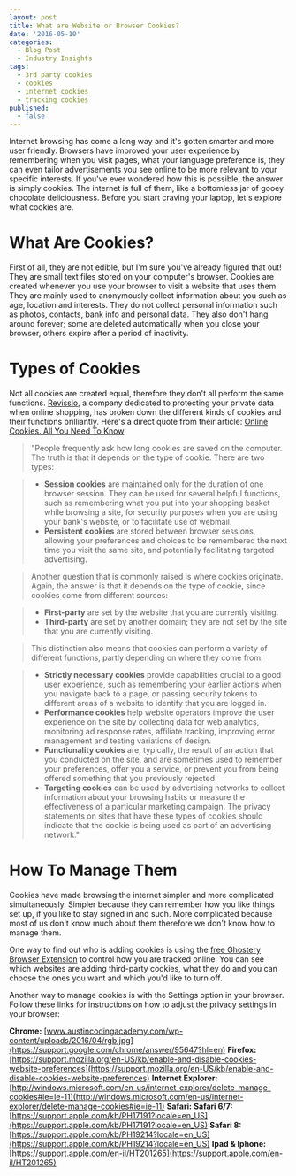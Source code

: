 ```yaml
---
layout: post
title: What are Website or Browser Cookies?
date: '2016-05-10'
categories:
  - Blog Post
  - Industry Insights
tags:
  - 3rd party cookies
  - cookies
  - internet cookies
  - tracking cookies
published:
  - false
---
```


Internet browsing has come a long way and it's gotten smarter and more user friendly. Browsers have improved your user experience by remembering when you visit pages, what your language preference is, they can even tailor advertisements you see online to be more relevant to your specific interests. If you've ever wondered how this is possible, the answer is simply cookies. The internet is full of them, like a bottomless jar of gooey chocolate deliciousness.
Before you start craving your laptop, let's explore what cookies are.

# What Are Cookies?


First of all, they are not edible, but I'm sure you've already figured that out!
They are small text files stored on your computer's browser. Cookies are created whenever you use your browser to visit a website that uses them.
They are mainly used to anonymously collect information about you such as age, location and interests. They do not collect personal information such as photos, contacts, bank info and personal data. They also don't hang around forever; some are deleted automatically when you close your browser, others expire after a period of inactivity.



# Types of Cookies


Not all cookies are created equal, therefore they don't all perform the same functions.
[Revissio](http://www.revissio.com), a company dedicated to protecting your private data when online shopping, has broken down the different kinds of cookies and their functions brilliantly. Here's a direct quote from their article: [Online Cookies. All You Need To Know](http://www.revissio.com/online-cookies-all-you-need-to-know/)



> "People frequently ask how long cookies are saved on the computer. The truth is that it depends on the type of cookie. There are two types:

> - **Session cookies** are maintained only for the duration of one browser session. They can be used for several helpful functions, such as remembering what you put into your shopping basket while browsing a site, for security purposes when you are using your bank's website, or to facilitate use of webmail.
> - **Persistent cookies** are stored between browser sessions, allowing your preferences and choices to be remembered the next time you visit the same site, and potentially facilitating targeted advertising.
>

>
> Another question that is commonly raised is where cookies originate. Again, the answer is that it depends on the type of cookie, since cookies come from different sources:



> - **First-party** are set by the website that you are currently visiting.
> - **Third-party** are set by another domain; they are not set by the site that you are currently visiting.
>

>
> This distinction also means that cookies can perform a variety of different functions, partly depending on where they come from:



> - **Strictly necessary cookies** provide capabilities crucial to a good user experience, such as remembering your earlier actions when you navigate back to a page, or passing security tokens to different areas of a website to identify that you are logged in.
> - **Performance cookies** help website operators improve the user experience on the site by collecting data for web analytics, monitoring ad response rates, affiliate tracking, improving error management and testing variations of design.
> - **Functionality cookies** are, typically, the result of an action that you conducted on the site, and are sometimes used to remember your preferences, offer you a service, or prevent you from being offered something that you previously rejected.
> - **Targeting cookies** can be used by advertising networks to collect information about your browsing habits or measure the effectiveness of a particular marketing campaign. The privacy statements on sites that have these types of cookies should indicate that the cookie is being used as part of an advertising network."
>

>



# How To Manage Them


Cookies have made browsing the internet simpler and more complicated simultaneously.
Simpler because they can remember how you like things set up, if you like to stay signed in and such.
More complicated because most of us don't know much about them therefore we don't know how to manage them.



One way to find out who is adding cookies is using the [free Ghostery Browser Extension](https://www.ghostery.com/our-solutions/ghostery-browser-extension/) to control how you are tracked online. You can see which websites are adding third-party cookies, what they do and you can choose the ones you want and which you'd like to turn off.

Another way to manage cookies is with the Settings option in your browser.
Follow these links for instructions on how to adjust the privacy settings in your browser:

**Chrome:** [www.austincodingacademy.com/wp-content/uploads/2016/04/rgb.jpg](https://support.google.com/chrome/answer/95647?hl=en)
**Firefox:** [https://support.mozilla.org/en-US/kb/enable-and-disable-cookies-website-preferences](https://support.mozilla.org/en-US/kb/enable-and-disable-cookies-website-preferences)
**Internet Explorer:** [http://windows.microsoft.com/en-us/internet-explorer/delete-manage-cookies#ie=ie-11](http://windows.microsoft.com/en-us/internet-explorer/delete-manage-cookies#ie=ie-11)
**Safari:**<!-- I think link is missing here -->
**Safari 6/7:** [https://support.apple.com/kb/PH17191?locale=en_US](https://support.apple.com/kb/PH17191?locale=en_US)
**Safari 8:** [https://support.apple.com/kb/PH19214?locale=en_US](https://support.apple.com/kb/PH19214?locale=en_US)
**Ipad & Iphone:** [https://support.apple.com/en-il/HT201265](https://support.apple.com/en-il/HT201265)
